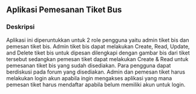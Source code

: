 ## Aplikasi Pemesanan Tiket Bus

### Deskripsi

Aplikasi ini diperuntukkan untuk 2 role pengguna yaitu admin tiket bis dan pemesan tiket bis. Admin tiket bis dapat melakukan Create, Read, Update, and Delete tiket bis untuk dipesan dilengkapi dengan gambar bis dari tiket tersebut sedangkan pemesan tiket dapat melakukan Create & Read untuk pemesanan tiket bis yang sudah disediakan. Para pengguna dapat berdiskusi pada forum yang disediakan. Admin dan pemesan tiket harus melakukan login akun apabila ingin mengakses aplikasi yang mana pemesan tiket harus mendaftar apabila belum memiliki akun untuk login.
